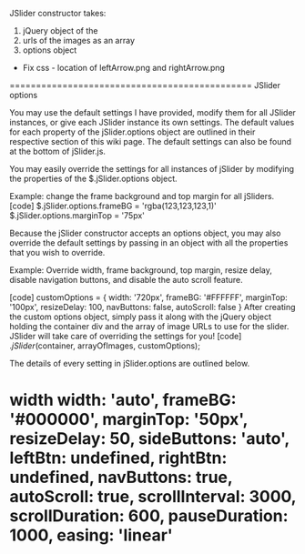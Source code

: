 JSlider constructor takes:
1. jQuery object of the <div class = "jSlider"></div>
2. urls of the images as an array
3. options object

* Fix css - location of leftArrow.png and rightArrow.png

==============================================
JSlider options

You may use the default settings I have provided, modify them for all JSlider instances, or give each JSlider instance its own settings. The default values for each property of the jSlider.options object are outlined in their respective section of this wiki page. The default settings can also be found at the bottom of jSlider.js.

You may easily override the settings for all instances of jSlider by modifying the properties of the $.jSlider.options object.

Example: change the frame background and top margin for all jSliders.
[code] $.jSlider.options.frameBG = 'rgba(123,123,123,1)'
		$.jSlider.options.marginTop = '75px'

Because the jSlider constructor accepts an options object, you may also override the default settings by passing in an object with all the properties that you wish to override.

Example: Override width, frame background, top margin, resize delay, disable navigation buttons, and disable the auto scroll feature.

[code] 
customOptions = {
	width: '720px',
	frameBG: '#FFFFFF',
	marginTop: '100px',
	resizeDelay: 100,
	navButtons: false,
	autoScroll: false
}
After creating the custom options object, simply pass it along with the jQuery object holding the container div and the array of image URLs to use for the slider. JSlider will take care of overriding the settings for you!
[code]
$.jSlider($container, arrayOfImages, customOptions);

The details of every setting in jSlider.options are outlined below.

width
width: 'auto',
frameBG: '#000000',
marginTop: '50px',
resizeDelay: 50,
sideButtons: 'auto',
leftBtn: undefined,
rightBtn: undefined,
navButtons: true,
autoScroll: true,
scrollInterval: 3000,
scrollDuration: 600,
pauseDuration: 1000,
easing: 'linear'
==============================================